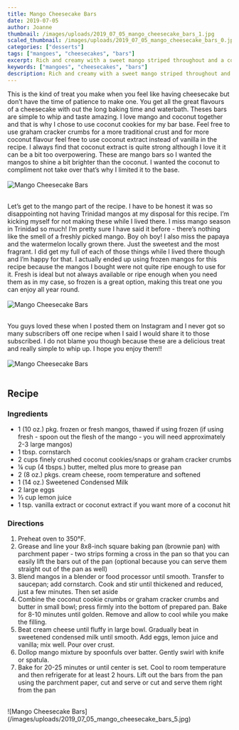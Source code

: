 ```yaml
---
title: Mango Cheesecake Bars
date: 2019-07-05
author: Joanne
thumbnail: /images/uploads/2019_07_05_mango_cheesecake_bars_1.jpg
scaled_thumbnail: /images/uploads/2019_07_05_mango_cheesecake_bars_0.jpg
categories: ["desserts"]
tags: ["mangoes", "cheesecakes", "bars"]
excerpt: Rich and creamy with a sweet mango striped throughout and a coconut cookie crust
keywords: ["mangoes", "cheesecakes", "bars"]
description: Rich and creamy with a sweet mango striped throughout and a coconut cookie crust.
---
```


This is the kind of treat you make when you feel like having cheesecake but don’t have the time of patience to make one. You get all the great flavours of a cheesecake with out the long baking time and waterbath. Theses bars are simple to whip and taste amazing. I love mango and coconut together and that is why I chose to use coconut cookies for my bar base. Feel free to use graham cracker crumbs for a more traditional crust and for more coconut flavour feel free to use coconut extract instead of vanilla in the recipe. I always find that coconut extract is quite strong although I love it it can be a bit too overpowering. These are mango bars  so I wanted the mangos to shine a bit brighter than the coconut. I wanted the coconut to compliment not take over that’s why I limited it to the base. 
</br>
</br>
![Mango Cheesecake Bars](/images/uploads/2019_07_05_mango_cheesecake_bars_2.jpg)
</br>
</br>

Let’s get to the mango part of the recipe. I have to be honest it was so disappointing not having Trinidad mangos at my disposal for this recipe. I’m kicking myself for not making these while I lived there. I miss mango season in Trinidad so much! I’m pretty sure I have said it before - there’s nothing like the smell of a freshly picked mango. Boy oh boy! I also miss the papaya and the watermelon locally grown there.  Just the sweetest and the most fragrant.  I did get my full of each of those things while I lived there though and I’m happy for that. I actually ended up using frozen mangos for this recipe because the mangos I bought were not quite ripe enough to use for it.  Fresh is ideal but not always available or ripe enough when you need them as in my case, so frozen is a great option, making this treat one you can enjoy all year round. 
</br>
</br>
![Mango Cheesecake Bars](/images/uploads/2019_07_05_mango_cheesecake_bars_3.jpg)
</br>
</br>

You guys loved these  when I posted them on Instagram and I never got so many subscribers off one recipe when I said I would share it to those subscribed. I do not blame you though because these are a delicious treat and really simple to whip up.  I hope you enjoy them!! 
</br>
</br>
![Mango Cheesecake Bars](/images/uploads/2019_07_05_mango_cheesecake_bars_4.jpg)
</br>
</br>

## Recipe

### Ingredients

* <span itemprop="ingredients"> 1 (10 oz.) pkg. frozen or fresh mangos, thawed if using frozen (if using fresh - spoon out the flesh of the mango - you will need approximately 2-3 large mangos) </span>
* <span itemprop="ingredients"> 1 tbsp. cornstarch</span>
* <span itemprop="ingredients"> 2 cups finely crushed coconut cookies/snaps or graham cracker crumbs</span>
* <span itemprop="ingredients"> &frac14; cup (4 tbsps.) butter, melted plus more to grease pan </span>
* <span itemprop="ingredients"> 2 (8 oz.) pkgs. cream cheese, room temperature and softened</span>
* <span itemprop="ingredients"> 1 (14 oz.) Sweetened Condensed Milk</span>
* <span itemprop="ingredients"> 2 large eggs</span>
* <span itemprop="ingredients"> &frac13; cup lemon juice</span>
* <span itemprop="ingredients"> 1 tsp. vanilla extract or coconut extract if you want more of a coconut hit </span>


### Directions 

1. Preheat oven to 350°F.  
2. Grease and line your 8x8-inch square  baking pan (brownie pan) with parchment paper - two strips forming  a cross in the pan so that you can easily lift the bars out of the pan (optional because you can serve them straight out of the pan as well) 
3. Blend mangos in a blender or food processor until smooth. Transfer to saucepan; add cornstarch. Cook and stir until thickened and reduced, just a few minutes. Then set aside
4.  Combine the coconut cookie crumbs or graham cracker crumbs and butter in small bowl; press firmly into the bottom of prepared pan. Bake for 8-10 minutes until golden. Remove and allow to cool while you make the filling. 
5. Beat cream cheese until fluffy in large bowl. Gradually beat in sweetened condensed milk until smooth. Add eggs, lemon juice and vanilla; mix well. Pour over crust.
6. Dollop mango mixture by spoonfuls over batter. Gently swirl with knife or spatula.
7. Bake for 20-25  minutes or until center is set. Cool to room temperature and then refrigerate for at least 2 hours. Lift out the bars from the pan using the  parchment paper, cut and serve or cut and serve them right from the pan 

</br>
![Mango Cheesecake Bars](/images/uploads/2019_07_05_mango_cheesecake_bars_5.jpg)

